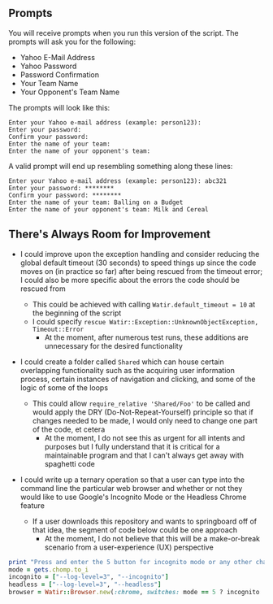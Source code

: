 ## Prompts

You will receive prompts when you run this version of the script. The prompts will ask you for the following:

- Yahoo E-Mail Address
- Yahoo Password
- Password Confirmation
- Your Team Name
- Your Opponent's Team Name

The prompts will look like this:

```
Enter your Yahoo e-mail address (example: person123):
Enter your password:
Confirm your password:
Enter the name of your team:
Enter the name of your opponent's team:
```

A valid prompt will end up resembling something along these lines:

```
Enter your Yahoo e-mail address (example: person123): abc321
Enter your password: ********
Confirm your password: ********
Enter the name of your team: Balling on a Budget
Enter the name of your opponent's team: Milk and Cereal
```

## There's Always Room for Improvement

- I could improve upon the exception handling and consider reducing the global default timeout (30 seconds) to speed things up since the code moves on (in practice so far) after being rescued from the timeout error; I could also be more specific about the errors the code should be rescued from
  - This could be achieved with calling `Watir.default_timeout = 10` at the beginning of the script
  - I could specify `rescue Watir::Exception::UnknownObjectException, Timeout::Error`
    - At the moment, after numerous test runs, these additions are unnecessary for the desired functionality

- I could create a folder called `Shared` which can house certain overlapping functionality such as the acquiring user information process, certain instances of navigation and clicking, and some of the logic of some of the loops
  - This could allow `require_relative 'Shared/Foo'` to be called and would apply the DRY (Do-Not-Repeat-Yourself) principle so that if changes needed to be made, I would only need to change one part of the code, et cetera
    - At the moment, I do not see this as urgent for all intents and purposes but I fully understand that it is critical for a maintainable program and that I can't always get away with spaghetti code

- I could write up a ternary operation so that a user can type into the command line the particular web browser and whether or not they would like to use Google's Incognito Mode or the Headless Chrome feature
  - If a user downloads this repository and wants to springboard off of that idea, the segment of code below could be one approach
    - At the moment, I do not believe that this will be a make-or-break scenario from a user-experience (UX) perspective
```ruby
print "Press and enter the 5 button for incognito mode or any other character for headless mode: "
mode = gets.chomp.to_i
incognito = ["--log-level=3", "--incognito"]
headless = ["--log-level=3", "--headless"]
browser = Watir::Browser.new(:chrome, switches: mode == 5 ? incognito : headless)
```

